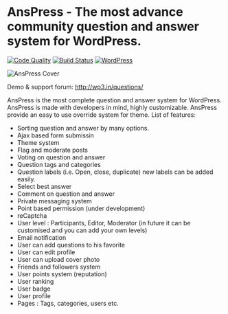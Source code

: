 AnsPress - The most advance community question and answer system for WordPress.
=========

[![Code Quality](https://scrutinizer-ci.com/g/anspress/anspress/badges/quality-score.png?b=master)](https://scrutinizer-ci.com/g/anspress/anspress/?branch=master) [![Build Status](https://travis-ci.org/anspress/anspress.svg?branch=master)](https://travis-ci.org/anspress/anspress) [![WordPress](https://img.shields.io/badge/download-25.6k-brightgreen.svg)](https://wordpress.org/plugins/anspress-question-answer)

![AnsPress Cover](https://raw.githubusercontent.com/open-wp/anspress/master/banner-1544x500.png "AnsPress cover image")

Demo & support forum: http://wp3.in/questions/

AnsPress is the most complete question and answer system for WordPress. AnsPress is made with developers in mind, highly customizable. AnsPress provide an easy to use override system for theme. List of features:

  - Sorting question and answer by many options.
  - Ajax based form submissin
  - Theme system
  - Flag and moderate posts
  - Voting on question and answer
  - Question tags and categories
  - Question labels (i.e. Open, close, duplicate) new labels can be added easily.
  - Select best answer
  - Comment on question and answer
  - Private messaging system
  - Point based permission (under development)
  - reCaptcha
  - User level : Participants, Editor, Moderator (in future it can be customised and you can add your own levels)
  - Email notification
  - User can add questions to his favorite
  - User can edit profile
  - User can upload cover photo
  - Friends and followers system
  - User points system (reputation)
  - User ranking
  - User badge
  - User profile
  - Pages : Tags, categories, users etc.




[Open-WP]:http://wp3.in/
[Rahul Aryan]:http://wp3.in/
[Support forum]:http://wp3.in/questions
[@openwp]:http://twitter.com/wp3in

